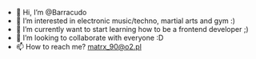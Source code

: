 - 👋 Hi, I’m @Barracudo
- 👀 I’m interested in electronic music/techno, martial arts and gym :)
- 🌱 I’m currently want to start learning how to be a frontend developer ;)
- 💞️ I’m looking to collaborate with everyone :D
- 📫 How to reach me? matrx_90@o2.pl

<!---
Barracudoo/Barracudoo is a ✨ special ✨ repository because its `README.md` (this file) appears on your GitHub profile.
You can click the Preview link to take a look at your changes.
--->
